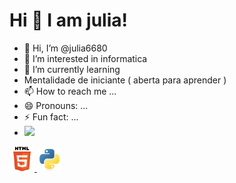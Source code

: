 # Hi 👋 I am julia! 
- 👋 Hi, I’m @julia6680 
- 👀 I’m interested in informatica
- 🌱 I’m currently learning 
- Mentalidade de iniciante ( aberta para aprender )
- 📫 How to reach me ...
- 😄 Pronouns: ...
- ⚡ Fun fact: ...
-  <img src="https://github-readme-stats.vercel.app/api?username=pr2tik1&show_icons=true&theme=bear" width="400">

<p align="left"> <a href="https://www.w3.org/html/" target="_blank"> <img src="https://raw.githubusercontent.com/devicons/devicon/master/icons/html5/html5-original-wordmark.svg" alt="html5" width="40" height="40"/> </a> <a href="https://developer.mozilla.org/en-US/docs/Web/JavaScript" target="_blank"> </a> <a href="https://www.python.org" target="_blank"> <img src="https://raw.githubusercontent.com/devicons/devicon/master/icons/python/python-original.svg" alt="python" width="40" height="40"/> </a> </p>

<!---
julia6680/julia6680 is a ✨ special ✨ repository because its `README.md` (this file) appears on your GitHub profile.
You can click the Preview link to take a look at your changes.






--->
